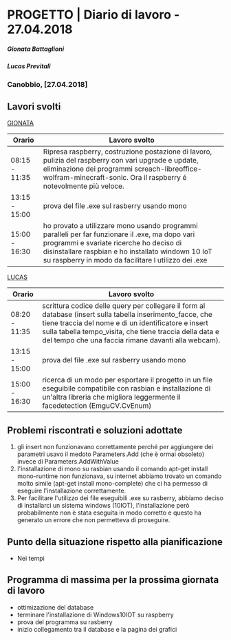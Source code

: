 # PROGETTO | Diario di lavoro - 27.04.2018
##### Gionata Battaglioni
##### Lucas Previtali
### Canobbio, [27.04.2018]

## Lavori svolti


 [GIONATA](https://github.com/GioBat)

| Orario        | Lavoro svolto                                                |
| ------------- | ------------------------------------------------------------ |
| 08:15 - 11:35 | Ripresa raspberry, costruzione postazione di lavoro, pulizia del raspberry con vari upgrade e update, eliminazione dei programmi screach-libreoffice-wolfram-minecraft-sonic. Ora il raspberry é notevolmente più veloce. |
| 13:15 - 15:00 | prova del file .exe sul rasberry usando mono |
| 15:00 - 16:30 | ho provato a utilizzare mono usando programmi paralleli per far funzionare il .exe, ma dopo vari programmi e svariate ricerche ho deciso di disinstallare raspbian e ho installato windown 10 IoT su raspberry in modo da facilitare l utilizzo dei .exe |


[LUCAS](https://github.com/lucasprevitali)


| Orario        | Lavoro svolto |
| ------------- | ------------- |
| 08:20 - 11:35 | scrittura codice delle query per collegare il form al database (insert sulla tabella inserimento_facce, che tiene traccia del nome e di un identificatore e insert sulla tabella tempo_visita, che tiene traccia della data e del tempo che una faccia rimane davanti alla webcam). |
| 13:15 - 15:00 | prova del file .exe sul rasberry usando mono |
| 15:00 - 16:30 | ricerca di un modo per esportare il progetto in un file eseguibile compatibile con rasbian e installazione di un'altra libreria che migliora leggermente il facedetection (EmguCV.CvEnum) |



##  Problemi riscontrati e soluzioni adottate
1. gli insert non funzionavano correttamente perché per aggiungere dei parametri usavo il medoto Parameters.Add (che è ormai obsoleto) invece di Parameters.AddWithValue
2. l'installazione di mono su rasbian usando il comando apt-get install mono-runtime non funzionava, su internet abbiamo trovato un comando molto simile (apt-get install mono-complete) che ci ha permesso di eseguire l'installazione correttamente.
3. Per facilitare l'utilizzo dei file eseguibili .exe su rasberry, abbiamo deciso di installarci un sistema windows (10IOT), l'installazione però probabilmente non è stata eseguita in modo corretto e questo ha generato un errore che non permetteva di proseguire.

##  Punto della situazione rispetto alla pianificazione
- Nei tempi

## Programma di massima per la prossima giornata di lavoro
- ottimizazione del database
- terminare l'installazione di Windows10IOT su raspberry
- prova del programma su rasberry
- inizio collegamento tra il database e la pagina dei grafici
